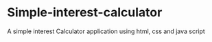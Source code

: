 # Simple-interest-calculator
A simple interest Calculator application using html, css and java script
